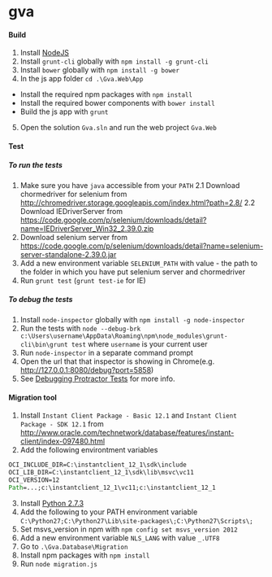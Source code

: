 gva
======

#### Build

1. Install [NodeJS](http://nodejs.org/)
2. Install `grunt-cli` globally with `npm install -g grunt-cli`
3. Install `bower` globally with `npm install -g bower`
4. In the js app folder `cd .\Gva.Web\App`
  * Install the required npm packages with `npm install`
  * Install the required bower components with `bower install`
  * Build the js app with `grunt`
5. Open the solution `Gva.sln` and run the web project `Gva.Web`

#### Test

##### To run the tests
1. Make sure you have `java` accessible from your `PATH`
2.1 Download chormedriver for selenium from http://chromedriver.storage.googleapis.com/index.html?path=2.8/
2.2 Download IEDriverServer from https://code.google.com/p/selenium/downloads/detail?name=IEDriverServer_Win32_2.39.0.zip
3. Download selenium server from https://code.google.com/p/selenium/downloads/detail?name=selenium-server-standalone-2.39.0.jar
4. Add a new environment variable `SELENIUM_PATH` with value -  the path to the folder in which you have put selenium server and chormedriver
5. Run `grunt test` (`grunt test-ie` for IE)

##### To debug the tests
1. Install `node-inspector` globally with `npm install -g node-inspector`
2. Run the tests with
`node --debug-brk c:\Users\username\AppData\Roaming\npm\node_modules\grunt-cli\bin\grunt test`
where `username` is your current user
3. Run `node-inspector` in a separate command prompt
4. Open the url that that inspector is showing in Chrome(e.g. http://127.0.0.1:8080/debug?port=5858)
5. See [Debugging Protractor Tests](https://github.com/angular/protractor/blob/master/docs/debugging.md) for more info.

#### Migration tool
1. Install `Instant Client Package - Basic 12.1` and `Instant Client Package - SDK 12.1` from http://www.oracle.com/technetwork/database/features/instant-client/index-097480.html
2. Add the following environtment variables
```bat
OCI_INCLUDE_DIR=C:\instantclient_12_1\sdk\include
OCI_LIB_DIR=C:\instantclient_12_1\sdk\lib\msvc\vc11
OCI_VERSION=12
Path=...;c:\instantclient_12_1\vc11;c:\instantclient_12_1
```
3. Install [Python 2.7.3](http://www.python.org/download/releases/2.7.3/#download)
4. Add the following to your PATH environment variable
`C:\Python27;C:\Python27\Lib\site-packages\;C:\Python27\Scripts\;`
5. Set msvs_version in npm with `npm config set msvs_version 2012`
6. Add a new environment variable `NLS_LANG` with value `_.UTF8`
7. Go to `.\Gva.Database\Migration`
8. Install npm packages with `npm install`
9. Run `node migration.js`
